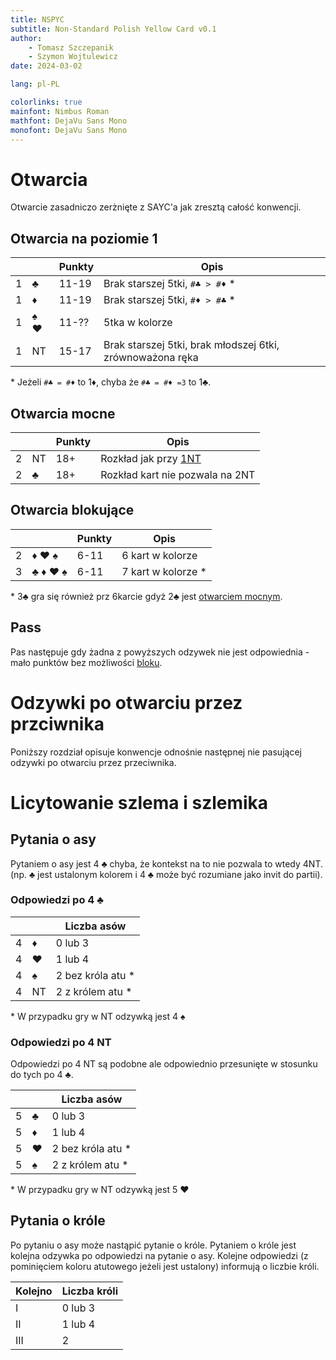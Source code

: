 ```yaml
---
title: NSPYC
subtitle: Non-Standard Polish Yellow Card v0.1
author: 
    - Tomasz Szczepanik
    - Szymon Wojtulewicz
date: 2024-03-02

lang: pl-PL

colorlinks: true
mainfont: Nimbus Roman
mathfont: DejaVu Sans Mono
monofont: DejaVu Sans Mono
---
```


# Otwarcia

Otwarcie zasadniczo zerżnięte z SAYC'a jak zresztą całość konwencji.

## Otwarcia na poziomie 1
<!-- TODO: ustalić granice punktowe-->
|      |      | Punkty | Opis                                                      |
|------|------|--------|-----------------------------------------------------------|
| 1    | ♣    | 11-19  | Brak starszej 5tki, `#♣ > #♦` *                           |
| 1    | ♦    | 11-19  | Brak starszej 5tki, `#♦ > #♣` *                           |
| 1    | ♠ ♥  | 11-??  | 5tka w kolorze                                            |
| 1    | NT   | 15-17  | Brak starszej 5tki, brak młodszej 6tki, zrównoważona ręka |

\* Jeżeli `#♣ = #♦` to 1♦, chyba że `#♣ = #♦ =3` to 1♣.

## Otwarcia mocne
<!-- TODO: 3NT? -->
|      |      | Punkty | Opis                                                      |
|------|------|--------|-----------------------------------------------------------|
| 2    | NT   | 18+    | Rozkład jak przy [1NT](#otwarcia-na-poziomie-1)           |
| 2    | ♣    | 18+    | Rozkład kart nie pozwala na 2NT                           |

## Otwarcia blokujące

|      |        | Punkty | Opis                                                    |
|------|--------|--------|---------------------------------------------------------|
| 2    | ♦ ♥ ♠  | 6-11   | 6 kart w kolorze                                        |
| 3    | ♣ ♦ ♥ ♠| 6-11   | 7 kart w kolorze *                                      |

\* 3♣ gra się również prz 6karcie gdyż 2♣ jest [otwarciem mocnym](#otwarcia-mocne).

## Pass

Pas następuje gdy żadna z powyższych odzywek nie jest odpowiednia - mało punktów bez możliwości [bloku](#otwarcia-blokujące).



# Odzywki po otwarciu przez przciwnika

Poniższy rozdział opisuje konwencje odnośnie następnej nie pasującej odzywki po otwarciu przez przeciwnika.



# Licytowanie szlema i szlemika

## Pytania o asy
Pytaniem o asy jest 4 ♣ chyba, że kontekst na to nie pozwala to wtedy 4NT. (np. ♣ jest ustalonym kolorem i 4 ♣ może być rozumiane jako invit do partii). 

### Odpowiedzi po 4 ♣

|      |   | Liczba asów                                 |
|------|---|---------------------------------------------|
| 4    | ♦ | 0 lub 3                                     |
| 4    | ♥ | 1 lub 4                                     |
| 4    | ♠ | 2 bez króla atu *                           |
| 4    | NT| 2 z królem atu *                            |

\* W przypadku gry w NT odzywką jest 4 ♠

### Odpowiedzi po 4 NT

Odpowiedzi po 4 NT są podobne ale odpowiednio przesunięte w stosunku do tych po 4 ♣.

|      |   | Liczba asów                                 |
|------|---|---------------------------------------------|
| 5    | ♣ | 0 lub 3                                     |
| 5    | ♦ | 1 lub 4                                     |
| 5    | ♥ | 2 bez króla atu *                           |
| 5    | ♠ | 2 z królem atu *                            |

\* W przypadku gry w NT odzywką jest 5 ♥

## Pytania o króle
Po pytaniu o asy może nastąpić pytanie o króle. Pytaniem o króle jest kolejna odzywka po odpowiedzi na pytanie o asy. Kolejne odpowiedzi (z pominięciem koloru atutowego jeżeli jest ustalony) informują o liczbie króli.

| Kolejno | Liczba króli                                |
|---------|---------------------------------------------|
|  I      | 0 lub 3                                     |
|  II     | 1 lub 4                                     |
|  III    | 2                                           |


<!-- TODO: Kiedy można pasować i jakie zasady decydują o docelowym kontrakcie -->